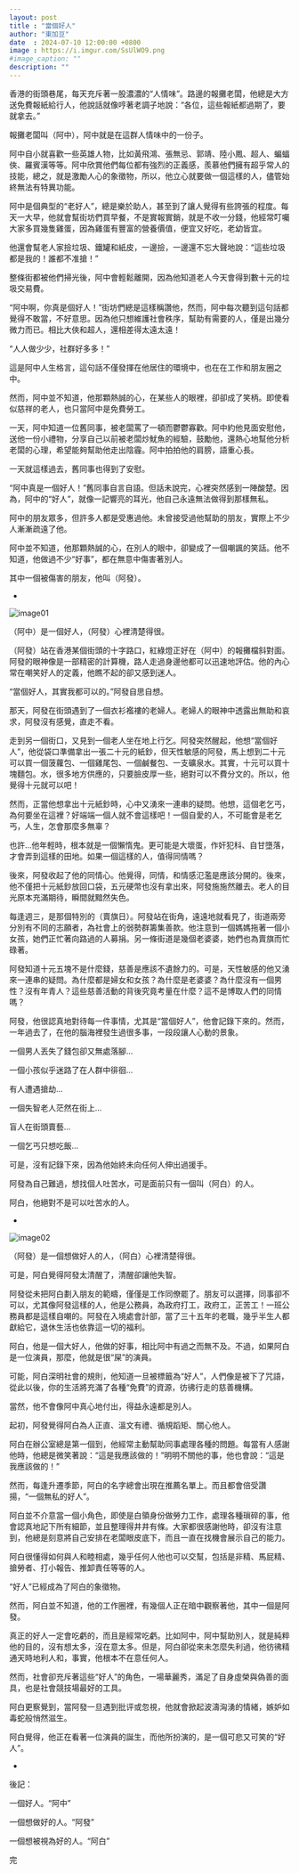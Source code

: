 ```yaml
---
layout: post
title : "當個好人"
author: "東加豆"
date  : 2024-07-10 12:00:00 +0800
image : https://i.imgur.com/SsUlWO9.png
#image_caption: ""
description: ""
---
```


香港的街頭巷尾，每天充斥著一股濃濃的“人情味”。路邊的報攤老闆，他總是大方送免費報紙給行人，他說話就像哼著老調子地說：“各位，這些報紙都過期了，要就拿去。”

<!--more-->

報攤老闆叫（阿中），阿中就是在這群人情味中的一份子。

阿中自小就喜歡一些英雄人物，比如黃飛鴻、張無忌、郭靖、陸小鳳、超人、蝙蝠俠、羅賓漢等等。阿中欣賞他們每位都有強烈的正義感，羨慕他們擁有超乎常人的技能，總之，就是激勵人心的象徵物，所以，他立心就要做一個這樣的人，儘管始終無法有特異功能。

阿中是個典型的“老好人”，總是樂於助人，甚至到了讓人覺得有些誇張的程度。每天一大早，他就會幫街坊們買早餐，不是實報實銷，就是不收一分錢，他經常叮囑大家多買幾隻雞蛋，因為雞蛋有豐富的營養價值，便宜又好吃，老幼皆宜。

他還會幫老人家撿垃圾、鐵罐和紙皮，一邊撿，一邊還不忘大聲地說：“這些垃圾都是我的！誰都不准搶！”

整條街都被他們掃光後，阿中會輕鬆離開，因為他知道老人今天會得到數十元的垃圾交易費。

“阿中啊，你真是個好人！”街坊們總是這樣稱讚他，然而，阿中每次聽到這句話都覺得不敢當，不好意思。因為他只想維護社會秩序，幫助有需要的人，僅是出幾分微力而已。相比大俠和超人，還相差得太遠太遠！

“人人做少少，社群好多多！”

這是阿中人生格言，這句話不僅發揮在他居住的環境中，也在在工作和朋友圈之中。

然而，阿中並不知道，他那顆熱誠的心，在某些人的眼裡，卻卻成了笑柄。即使看似慈祥的老人，也只當阿中是免費勞工。

一天，阿中知道一位舊同事，被老闆罵了一頓而鬱鬱寡歡。阿中約他見面安慰他，送他一份小禮物，分享自己以前被老闆炒魷魚的經驗，鼓勵他，還熱心地幫他分析老闆的心理，希望能夠幫助他走出陰霾。阿中拍拍他的肩膀，語重心長。

一天就這樣過去，舊同事也得到了安慰。

“阿中真是一個好人！”舊同事自言自語。但話未說完，心裡突然感到一陣酸楚。因為，阿中的“好人”，就像一記響亮的耳光，他自己永遠無法做得到那樣無私。

阿中的朋友眾多，但許多人都是受惠過他。未曾接受過他幫助的朋友，實際上不少人漸漸疏遠了他。

阿中並不知道，他那顆熱誠的心，在別人的眼中，卻變成了一個嘲諷的笑話。他不知道，他做過不少“好事”，都在無意中傷害著別人。

其中一個被傷害的朋友，他叫（阿發）。

-

![image01](https://i.imgur.com/RCDuMI0.png)

（阿中）是一個好人，（阿發）心裡清楚得很。

（阿發）站在香港某個街頭的十字路口，紅綠燈正好在（阿中）的報攤檔斜對面。阿發的眼神像是一部精密的計算機，路人走過身邊他都可以迅速地評估。他的內心常在嘲笑好人的定義，他瞧不起的卻又感到迷人。

“當個好人，其實我都可以的。”阿發自思自想。

那天，阿發在街頭遇到了一個衣衫襤褸的老婦人。老婦人的眼神中透露出無助和哀求，阿發沒有感覺，直走不看。

走到另一個街口，又見到一個老人坐在地上行乞。阿發突然醒起，他想“當個好人”，他從袋口準備拿出一張二十元的紙鈔，但天性敏感的阿發，馬上想到二十元可以買一個菠蘿包、一個雞尾包、一個鹹餐包、一支礦泉水。其實，十元可以買十塊麵包。水，很多地方供應的，只要臉皮厚一些，絕對可以不費分文的。所以，他覺得十元就可以吧！

然而，正當他想拿出十元紙鈔時，心中又湧來一連串的疑問。他想，這個老乞丐，為何要坐在這裡？好端端一個人就不會這樣吧！一個自愛的人，不可能會是老乞丐，人生，怎會那麼多無辜？

也許...他年輕時，根本就是一個懶惰鬼。更可能是大壞蛋，作奸犯科、自甘墮落，才會弄到這樣的田地。如果一個這樣的人，值得同情嗎？

後來，阿發收起了他的同情心。他覺得，同情，和情感氾濫是應該分開的。後來，他不僅把十元紙鈔放回口袋，五元硬幣也沒有拿出來，阿發施施然離去。老人的目光原本充滿期待，瞬間就黯然失色。

每逢週三，是那個特別的（賣旗日）。阿發站在街角，遠遠地就看見了，街道兩旁分別有不同的志願者，為社會上的弱勢群籌集善款。他注意到一個媽媽拖著一個小女孩，她們正忙著向路過的人募捐。另一條街道是幾個老婆婆，她們也為賣旗而忙碌著。

阿發知道十元五塊不是什麼錢，慈善是應該不遺餘力的。可是，天性敏感的他又湧來一連串的疑問。為什麼都是婦女和女孩？為什麼是老婆婆？為什麼沒有一個男性？沒有年青人？這些慈善活動的背後究竟考量在什麼？這不是博取人們的同情嗎？

阿發，他很認真地對待每一件事情，尤其是“當個好人”，他會記錄下來的。然而，一年過去了，在他的腦海裡發生過很多事，一段段讓人心動的景象。

一個男人丟失了錢包卻又無處落腳...

一個小孩似乎迷路了在人群中徘徊...

有人遭遇搶劫...

一個失智老人茫然在街上...

盲人在街頭賣藝...

一個乞丐只想吃飯...

可是，沒有記錄下來，因為他始終未向任何人伸出過援手。

阿發為自己難過，想找個人吐苦水，可是面前只有一個叫（阿白）的人。

阿白，他絕對不是可以吐苦水的人。

-

![image02](https://i.imgur.com/FvelWF3.png)

（阿發）是一個想做好人的人，（阿白）心裡清楚得很。

可是，阿白覺得阿發太清醒了，清醒卻讓他失智。

阿發從未把阿白劃入朋友的範疇，僅僅是工作同僚罷了。朋友可以選擇，同事卻不可以，尤其像阿發這樣的人，他是公務員，為政府打工，政府工，正苦工！一班公務員都是這樣自嘲的。阿發在入境處會計部，當了三十五年的老職，幾乎半生人都獻給它，退休生活也依靠這一切的福利。

阿白，他是一個大好人，他做的好事，相比阿中有過之而無不及。不過，如果阿白是一位演員，那麼，他就是很“屎”的演員。

可能，阿白深明社會的規則，他知道一旦被標籤為“好人”，人們像是被下了咒語，從此以後，你的生活將充滿了各種“免費”的資源，彷彿行走的慈善機構。

當然，他不會像阿中真心地付出，得益永遠都是別人。

起初，阿發覺得阿白為人正直、溫文有禮、循規蹈矩、關心他人。

阿白在辦公室總是第一個到，他經常主動幫助同事處理各種的問題。每當有人感謝他時，他總是微笑著說：“這是我應該做的！”明明不關他的事，他也會說：“這是我應該做的！”

然而，每逢升遷季節，阿白的名字總會出現在推薦名單上。而且都會倍受讚揚，“一個無私的好人”。

阿白並不介意當一個小角色，即使是白領身份做勞力工作，處理各種瑣碎的事，他會認真地記下所有細節，並且整理得井井有條。大家都很感謝他時，卻沒有注意到，他總是刻意將自己安排在老闆眼皮底下，而且一直在找機會展示自己的能力。

阿白很懂得如何與人和睦相處，幾乎任何人他也可以交幫，包括是非精、馬屁精、搶勞者、打小報告、推卸責任等等的人。

“好人”已經成為了阿白的象徵物。

然而，阿白並不知道，他的工作圈裡，有幾個人正在暗中觀察著他，其中一個是阿發。

真正的好人一定會吃虧的，而且是經常吃虧。比如阿中，阿中幫助別人，就是純粹他的目的，沒有想太多，沒在意太多。但是，阿白卻從來未怎麼失利過，他彷彿精通天時地利人和，事實，他根本不在意任何人。

然而，社會卻充斥著這些“好人”的角色，一場華麗秀，滿足了自身虛榮與偽善的面具，也是社會競技場最好的工具。

阿白更察覺到，當阿發一旦遇到批评或忽視，他就會掀起波濤洶湧的情緒，嫉妒如毒蛇般悄然滋生。

阿白覺得，他正在看著一位演員的誕生，而他所扮演的，是一個可悲又可笑的“好人”。

-

後記：

一個好人。“阿中”

一個想做好的人。“阿發”

一個想被視為好的人。“阿白”

完

<!--END-->